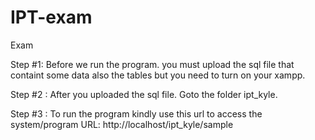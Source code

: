 # IPT-exam
Exam

Step #1: Before we run the program. you must upload the sql file that containt some data also the tables but you need to turn on your xampp. 

Step #2 : After you uploaded the sql file. Goto the folder ipt_kyle.

Step #3 : To run the program kindly use this url to access the system/program
URL: http://localhost/ipt_kyle/sample

